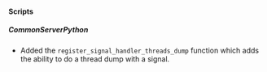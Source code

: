 
#### Scripts
##### CommonServerPython
- Added the `register_signal_handler_threads_dump` function which adds the ability to do a thread dump with a signal.
